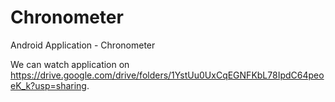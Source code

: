# Chronometer
Android Application - Chronometer

We can watch application on https://drive.google.com/drive/folders/1YstUu0UxCqEGNFKbL78IpdC64peoeK_k?usp=sharing.
